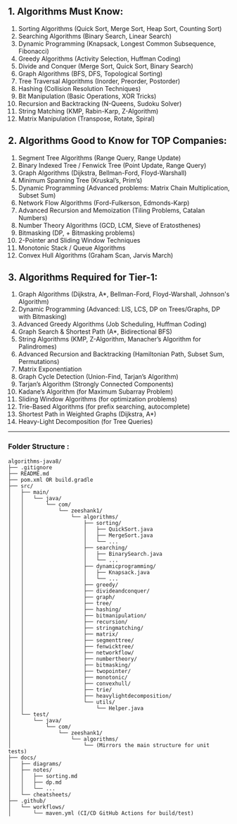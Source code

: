 ## 1. Algorithms Must Know:

1. Sorting Algorithms (Quick Sort, Merge Sort, Heap Sort, Counting Sort) <br>
2. Searching Algorithms (Binary Search, Linear Search)<br>
3. Dynamic Programming (Knapsack, Longest Common Subsequence, Fibonacci) <br>
4. Greedy Algorithms (Activity Selection, Huffman Coding)<br>
5. Divide and Conquer (Merge Sort, Quick Sort, Binary Search)<br>
6. Graph Algorithms (BFS, DFS, Topological Sorting)<br>
7. Tree Traversal Algorithms (Inorder, Preorder, Postorder)<br>
8. Hashing (Collision Resolution Techniques)<br>
9. Bit Manipulation (Basic Operations, XOR Tricks)<br>
10. Recursion and Backtracking (N-Queens, Sudoku Solver)<br>
11. String Matching (KMP, Rabin-Karp, Z-Algorithm)<br>
12. Matrix Manipulation (Transpose, Rotate, Spiral)<br>

## 2. Algorithms Good to Know for TOP Companies:

1. Segment Tree Algorithms (Range Query, Range Update) <br>
2. Binary Indexed Tree / Fenwick Tree (Point Update, Range Query) <br>
3. Graph Algorithms (Dijkstra, Bellman-Ford, Floyd-Warshall) <br>
4. Minimum Spanning Tree (Kruskal’s, Prim’s) <br>
5. Dynamic Programming (Advanced problems: Matrix Chain Multiplication, Subset Sum) <br>
6. Network Flow Algorithms (Ford-Fulkerson, Edmonds-Karp) <br>
7. Advanced Recursion and Memoization (Tiling Problems, Catalan Numbers) <br>
8. Number Theory Algorithms (GCD, LCM, Sieve of Eratosthenes) <br>
9. Bitmasking (DP, + Bitmasking problems) <br>
10. 2-Pointer and Sliding Window Techniques <br>
11. Monotonic Stack / Queue Algorithms <br>
12. Convex Hull Algorithms (Graham Scan, Jarvis March) <br>

## 3. Algorithms Required for Tier-1:

1. Graph Algorithms (Dijkstra, A*, Bellman-Ford, Floyd-Warshall, Johnson's Algorithm) <br>
2. Dynamic Programming (Advanced: LIS, LCS, DP on Trees/Graphs, DP with Bitmasking) <br>
3. Advanced Greedy Algorithms (Job Scheduling, Huffman Coding) <br>
4. Graph Search & Shortest Path (A*, Bidirectional BFS) <br>
5. String Algorithms (KMP, Z-Algorithm, Manacher’s Algorithm for Palindromes) <br>
6. Advanced Recursion and Backtracking (Hamiltonian Path, Subset Sum, Permutations) <br>
7. Matrix Exponentiation <br>
8. Graph Cycle Detection (Union-Find, Tarjan’s Algorithm) <br>
9. Tarjan’s Algorithm (Strongly Connected Components) <br>
10. Kadane’s Algorithm (for Maximum Subarray Problem) <br>
11. Sliding Window Algorithms (for optimization problems) <br>
12. Trie-Based Algorithms (for prefix searching, autocomplete) <br>
13. Shortest Path in Weighted Graphs (Dijkstra, A*) <br>
14. Heavy-Light Decomposition (for Tree Queries) <br>

---
### Folder Structure :

```plaintext
algorithms-java8/
├── .gitignore
├── README.md
├── pom.xml OR build.gradle
├── src/
│   ├── main/
│   │   └── java/
│   │       └── com/
│   │           └── zeeshank1/
│   │               └── algorithms/
│   │                   ├── sorting/
│   │                   │   ├── QuickSort.java
│   │                   │   ├── MergeSort.java
│   │                   │   └── ...
│   │                   ├── searching/
│   │                   │   ├── BinarySearch.java
│   │                   │   └── ...
│   │                   ├── dynamicprogramming/
│   │                   │   ├── Knapsack.java
│   │                   │   └── ...
│   │                   ├── greedy/
│   │                   ├── divideandconquer/
│   │                   ├── graph/
│   │                   ├── tree/
│   │                   ├── hashing/
│   │                   ├── bitmanipulation/
│   │                   ├── recursion/
│   │                   ├── stringmatching/
│   │                   ├── matrix/
│   │                   ├── segmenttree/
│   │                   ├── fenwicktree/
│   │                   ├── networkflow/
│   │                   ├── numbertheory/
│   │                   ├── bitmasking/
│   │                   ├── twopointer/
│   │                   ├── monotonic/
│   │                   ├── convexhull/
│   │                   ├── trie/
│   │                   ├── heavylightdecomposition/
│   │                   └── utils/
│   │                       └── Helper.java
│   └── test/
│       └── java/
│           └── com/
│               └── zeeshank1/
│                   └── algorithms/
│                       └── (Mirrors the main structure for unit tests)
├── docs/
│   ├── diagrams/
│   ├── notes/
│   │   ├── sorting.md
│   │   ├── dp.md
│   │   └── ...
│   └── cheatsheets/
├── .github/
│   └── workflows/
│       └── maven.yml (CI/CD GitHub Actions for build/test)

